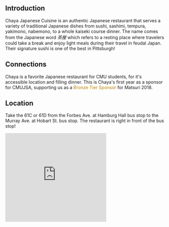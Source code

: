 ## Introduction

Chaya Japanese Cuisine is an authentic Japanese restaurant that serves a variety of traditional Japanese dishes from sushi, sashimi, tempura, yakimono, nabemono, to a whole kaiseki course dinner.
The name comes from the Japanese word _茶屋_ which refers to a resting place where travelers could take a break and enjoy light meals during their travel in feudal Japan.
Their signature sushi is one of the best in Pittsburgh!

## Connections

Chaya is a favorite Japanese restaurant for CMU students, for it's accessible location and filling dinner.
This is Chaya's first year as a sponsor for CMUJSA, supporting us as a <font color="DarkGoldenRod">Bronze Tier Sponsor</font> for Matsuri 2018.

## Location

Take the 61C or 61D from the Forbes Ave. at Hamburg Hall bus stop to the Murray Ave. at Hobart St. bus stop.
The restaurant is right in front of the bus stop!

<iframe src="https://www.google.com/maps/embed?pb=!1m18!1m12!1m3!1d3036.869699091062!2d-79.92532268451733!3d40.433884079363104!2m3!1f0!2f0!3f0!3m2!1i1024!2i768!4f13.1!3m3!1m2!1s0x8834f1fe914c87b7%3A0x849efbbfce93402b!2sChaya+Japanese+Cuisine!5e0!3m2!1sja!2sus!4v1522687149423" width="320" height="280" frameborder="0" style="border:0" allowfullscreen></iframe>
